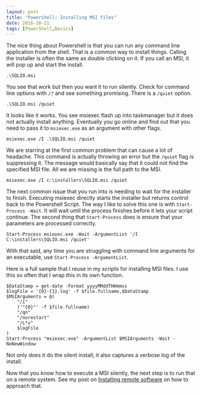 ```yaml
---
layout: post
title: "Powershell: Installing MSI files"
date: 2016-10-21
tags: [PowerShell,Basics]
---
```


The nice thing about Powershell is that you can run any command line application from the shell. That is a common way to install things. Calling the installer is often the same as double clicking on it. If you call an MSI, it will pop up and start the install.<!--more-->

    .\SQLIO.msi


You see that work but then you want it to run silently. Check for command line options with `/?` and see something promising. There is a `/quiet` option.

    .\SQLIO.msi /quiet


It looks like it works. You see msiexec flash up into taskmanager but it does not actually install anything. Eventually you go online and find out that you need to pass it to `msiexec.exe` as an argument with other flags.

    msiexec.exe /I .\SQLIO.msi /quiet 


We are starring at the first common problem that can cause a lot of headache. This command is actually throwing an error but the `/quiet` flag is suppressing it. The message would basically say that it could not find the specified MSI file. 
All we are missing is the full path to the MSI.

    msiexec.exe /I c:\installers\SQLIO.msi /quiet


The next common issue that you run into is needing to wait for the installer to finish. Executing msiexec directly starts the installer but returns control back to the Powershell Script. The way I like to solve this one is with `Start-Process -Wait`. It will wait until the process finishes before it lets your script continue. The second thing that `Start-Process` does is ensure that your parameters are processed correctly.

    Start-Process msiexec.exe -Wait -ArgumentList '/I C:\installers\SQLIO.msi /quiet'


With that said, any time you are struggling with command line arguments for an executable, use `Start-Process -ArgumentList`.

Here is a full sample that I reuse in my scripts for installing MSI files. I use this so often that I wrap this in its own function.

    $DataStamp = get-date -Format yyyyMMddTHHmmss
    $logFile = '{0}-{1}.log' -f $file.fullname,$DataStamp
    $MSIArguments = @(
        "/i"
        ('"{0}"' -f $file.fullname)
        "/qn"
        "/norestart"
        "/L*v"
        $logFile
    )
    Start-Process "msiexec.exe" -ArgumentList $MSIArguments -Wait -NoNewWindow 

Not only does it do the silent install, it also captures a verbose log of the install.

Now that you know how to execute a MSI silently, the next step is to run that on a remote system. See my post on [Installing remote software](https://kevinmarquette.github.io/2017-04-22-Powershell-installing-remote-software/?utm_source=blog&utm_medium=blog&utm_content=installingmsifiles) on how to approach that.
